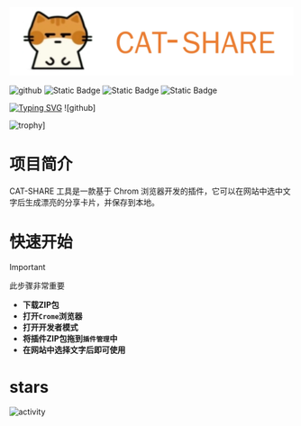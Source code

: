  ![cvg](https://raw.githubusercontent.com/tianhukj/CAT-SHARE/refs/heads/main/Logo.jpg)

 
 ![github](https://img.shields.io/github/stars/tianhukj/cat-share.svg?style=social)
 ![Static Badge](https://img.shields.io/badge/build-passing-brightgreen)
 ![Static Badge](https://img.shields.io/badge/powerd-cursor-green)
 ![Static Badge](https://img.shields.io/badge/licence-GPL3.0-blue)

[![Typing SVG](https://readme-typing-svg.herokuapp.com/?lines=这是一款美观的插件;这是一款实用的插件)](https://git.io/typing-svg) ![github] 

![trophy](https://github-profile-trophy.vercel.app/?username=tianhukj)]

 # 项目简介
 CAT-SHARE 工具是一款基于 Chrom 浏览器开发的插件，它可以在网站中选中文字后生成漂亮的分享卡片，并保存到本地。
 # 快速开始
 > [!IMPORTANT]
 > 此步骤非常重要
 - **下载ZIP包**
 - **打开`Crome`浏览器**
 - **打开开发者模式**
 - **将插件ZIP包拖到`插件管理`中**
 - **在网站中选择文字后即可使用**
 # stars
 ![activity](https://activity-graph.herokuapp.com/graph?username=tianhukj&theme=github)
 
